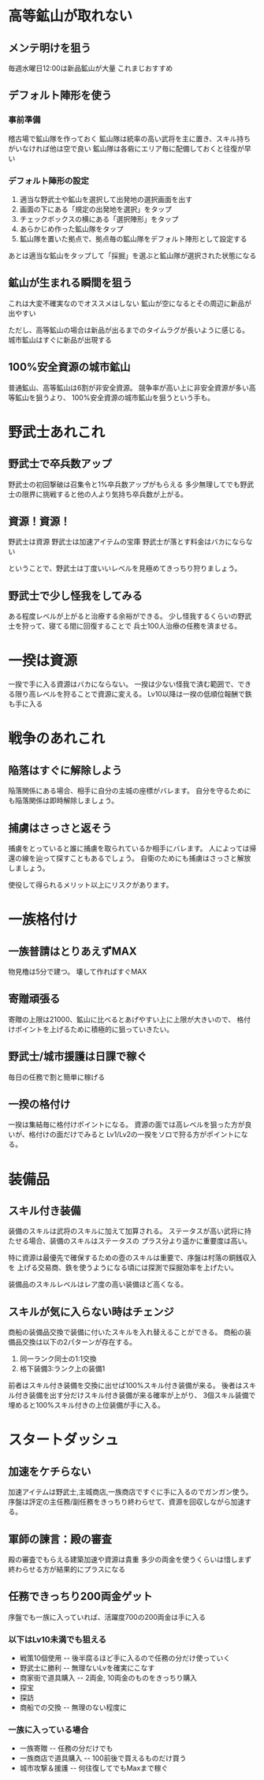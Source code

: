 # 高等鉱山が取れない

## メンテ明けを狙う
毎週水曜日12:00は新品鉱山が大量
これまじおすすめ

## デフォルト陣形を使う
### 事前準備
稽古場で鉱山隊を作っておく
鉱山隊は統率の高い武将を主に置き、スキル持ちがいなければ他は空で良い
鉱山隊は各砦にエリア毎に配備しておくと往復が早い

### デフォルト陣形の設定
1. 適当な野武士や鉱山を選択して出発地の選択画面を出す
1. 画面の下にある「規定の出発地を選択」をタップ
1. チェックボックスの横にある「選択陣形」をタップ
1. あらかじめ作った鉱山隊をタップ
1. 鉱山隊を置いた拠点で、拠点毎の鉱山隊をデフォルト陣形として設定する

あとは適当な鉱山をタップして「採掘」を選ぶと鉱山隊が選択された状態になる

## 鉱山が生まれる瞬間を狙う
これは大変不確実なのでオススメはしない
鉱山が空になるとその周辺に新品が出やすい

ただし、高等鉱山の場合は新品が出るまでのタイムラグが長いように感じる。
城市鉱山はすぐに新品が出現する

## 100%安全資源の城市鉱山
普通鉱山、高等鉱山は6割が非安全資源。
競争率が高い上に非安全資源が多い高等鉱山を狙うより、
100%安全資源の城市鉱山を狙うという手も。

# 野武士あれこれ

## 野武士で卒兵数アップ
野武士の初回撃破は召集令と1%卒兵数アップがもらえる
多少無理してでも野武士の限界に挑戦すると他の人より気持ち卒兵数が上がる。

## 資源！資源！
野武士は資源
野武士は加速アイテムの宝庫
野武士が落とす料金はバカにならない

ということで、野武士は丁度いいレベルを見極めてきっちり狩りましょう。

## 野武士で少し怪我をしてみる
ある程度レベルが上がると治療する余裕ができる。
少し怪我するくらいの野武士を狩って、寝てる間に回復することで
兵士100人治療の任務を済ませる。

# 一揆は資源
一揆で手に入る資源はバカにならない。
一揆は少ない怪我で済む範囲で、できる限り高レベルを狩ることで資源に変える。
Lv10以降は一揆の低順位報酬で鉄も手に入る

# 戦争のあれこれ

## 陥落はすぐに解除しよう
陥落関係にある場合、相手に自分の主城の座標がバレます。
自分を守るためにも陥落関係は即時解除しましょう。

## 捕虜はさっさと返そう
捕虜をとっていると誰に捕虜を取られているか相手にバレます。
人によっては帰還の線を辿って探すこともあるでしょう。
自衛のためにも捕虜はさっさと解放しましょう。

使役して得られるメリット以上にリスクがあります。


# 一族格付け
## 一族普請はとりあえずMAX
物見櫓は5分で建つ。
壊して作ればすぐMAX

## 寄贈頑張る
寄贈の上限は21000、鉱山に比べるとあげやすい上に上限が大きいので、
格付けポイントを上げるために積極的に狙っていきたい。

## 野武士/城市援護は日課で稼ぐ
毎日の任務で割と簡単に稼げる

## 一揆の格付け
一揆は集結毎に格付けポイントになる。
資源の面では高レベルを狙った方が良いが、格付けの面だけでみると
Lv1/Lv2の一揆をソロで狩る方がポイントになる。

# 装備品

## スキル付き装備
装備のスキルは武将のスキルに加えて加算される。
ステータスが高い武将に持たせる場合、装備のスキルはステータスの
プラス分より遥かに重要度は高い。

特に資源は最優先で確保するための壺のスキルは重要で、序盤は村落の銅銭収入を
上げる交易商、鉄を使うようになる頃には探測で採掘効率を上げたい。

装備品のスキルレベルはレア度の高い装備ほど高くなる。

## スキルが気に入らない時はチェンジ
商船の装備品交換で装備に付いたスキルを入れ替えることができる。
商船の装備品交換は以下の2パターンが存在する。

1. 同一ランク同士の1:1交換
1. 格下装備3:ランク上の装備1

前者はスキル付き装備を交換に出せば100%スキル付き装備が来る。
後者はスキル付き装備を出す分だけスキル付き装備が来る確率が上がり、
3個スキル装備で埋めると100%スキル付きの上位装備が手に入る。


# スタートダッシュ

## 加速をケチらない
加速アイテムは野武士,主城商店,一族商店ですぐに手に入るのでガンガン使う。
序盤は評定の主任務/副任務をきっちり終わらせて、資源を回収しながら加速する。

## 軍師の諫言：殿の審査
殿の審査でもらえる建築加速や資源は貴重
多少の両金を使うくらいは惜しまず終わらせる方が結果的にプラスになる

## 任務できっちり200両金ゲット
序盤でも一族に入っていれば、活躍度700の200両金は手に入る

### 以下はLv10未満でも狙える
- 戦策10個使用
-- 後半腐るほど手に入るので任務の分だけ使っていく
- 野武士に勝利
-- 無理ないLvを確実にこなす
- 商家街で道具購入
-- 2両金, 10両金のものをきっちり購入
- 探宝
- 探訪
- 商船での交換
-- 無理のない程度に

### 一族に入っている場合
- 一族寄贈
-- 任務の分だけでも
- 一族商店で道具購入
-- 100前後で買えるものだけ買う
- 城市攻撃＆援護
-- 何往復してでもMaxまで稼ぐ

